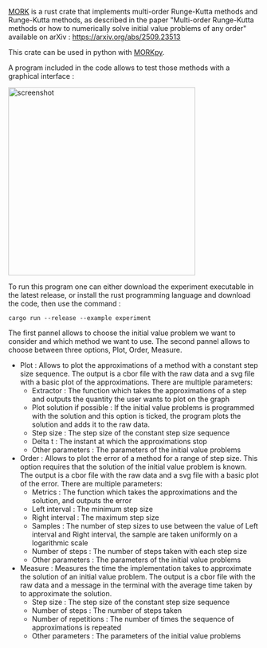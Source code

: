 [MORK](https://github.com/ziiirozone/MORK) is a rust crate that implements multi-order Runge-Kutta methods and Runge-Kutta methods, as described in the paper "Multi-order Runge-Kutta methods or how to numerically solve initial value problems of any order" available on arXiv : https://arxiv.org/abs/2509.23513

This crate can be used in python with [MORKpy](https://github.com/ziiirozone/MORKpy/tree/main).

A program included in the code allows to test those methods with a graphical interface :

<img width="375" height="378" alt="screenshot" src="https://github.com/user-attachments/assets/d59d845d-450e-4d70-9237-bb0baf81e1f7" />

To run this program one can either download the experiment executable in the latest release, or install the rust programming language and download the code, then use the command :

```
cargo run --release --example experiment
```

The first pannel allows to choose the initial value problem we want to consider and which method we want to use. The second pannel allows to choose between three options, Plot, Order, Measure.

- Plot : Allows to plot the approximations of a method with a constant step size sequence. The output is a cbor file with the raw data and a svg file with a basic plot of the approximations. There are multiple parameters:
  - Extractor : The function which takes the approximations of a step and outputs the quantity the user wants to plot on the graph
  - Plot solution if possible : If the initial value problems is programmed with the solution and this option is ticked, the program plots the solution and adds it to the raw data.
  - Step size : The step size of the constant step size sequence
  - Delta t : The instant at which the approximations stop
  - Other parameters : The parameters of the initial value problems
- Order : Allows to plot the error of a method for a range of step size. This option requires that the solution of the initial value problem is known. The output is a cbor file with the raw data and a svg file with a basic plot of the error. There are multiple parameters:
  - Metrics : The function which takes the approximations and the solution, and outputs the error
  - Left interval : The minimum step size
  - Right interval : The maximum step size
  - Samples : The number of step sizes to use between the value of Left interval and Right interval, the sample are taken uniformly on a logarithmic scale
  - Number of steps : The number of steps taken with each step size
  - Other parameters : The parameters of the initial value problems
- Measure : Measures the time the implementation takes to approximate the solution of an initial value problem. The output is a cbor file with the raw data and a message in the terminal with the average time taken by to approximate the solution.
  - Step size : The step size of the constant step size sequence
  - Number of steps : The number of steps taken
  - Number of repetitions : The number of times the sequence of approximations is repeated
  - Other parameters : The parameters of the initial value problems
